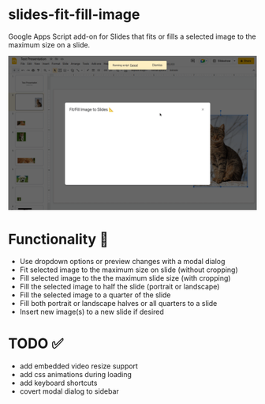 # slides-fit-fill-image
Google Apps Script add-on for Slides that fits or fills a selected image to the maximum size on a slide. 

![](https://github.com/chris-p-schneider/slides-fit-fill-image/blob/main/Peek%202022-07-28%2023-58.gif)

# Functionality 📑
- Use dropdown options or preview changes with a modal dialog
- Fit selected image to the maximum size on slide (without cropping)
- Fill selected image to the the maximum slide size (with cropping)
- Fill the selected image to half the slide (portrait or landscape)
- Fill the selected image to a quarter of the slide
- Fill both portrait or landscape halves or all quarters to a slide
- Insert new image(s) to a new slide if desired

# TODO ✅
- add embedded video resize support
- add css animations during loading
- add keyboard shortcuts
- covert modal dialog to sidebar
